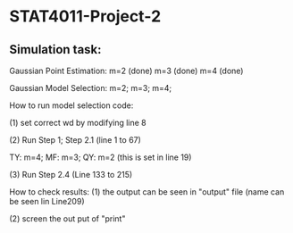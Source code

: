 # STAT4011-Project-2
## Simulation task:
Gaussian Point Estimation: m=2 (done) m=3 (done) m=4 (done)

Gaussian Model Selection: m=2; m=3; m=4;

How to run model selection code: 

(1) set correct wd by modifying line 8

(2) Run Step 1; Step 2.1 (line 1 to 67) 

TY: m=4; MF: m=3; QY: m=2 (this is set in line 19)

(3) Run Step 2.4 (Line 133 to 215)

How to check results:
(1) the output can be seen in "output" file (name can be seen lin Line209)

(2) screen the out put of "print"

